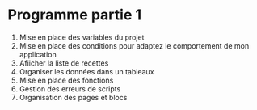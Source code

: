# Programme partie 1

1. Mise en place des variables du projet
2. Mise en place des conditions pour adaptez le comportement de mon application
3. Afiicher la liste de recettes
4. Organiser les données dans un tableaux
5. Mise en place des fonctions 
6. Gestion des erreurs de scripts
7. Organisation des pages et blocs
